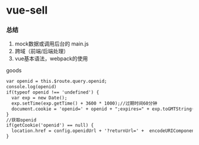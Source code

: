 # vue-sell

### 总结
1. mock数据或调用后台的  main.js
2. 跨域（前端/后端处理）
3. vue基本语法，webpack的使用


goods
```html
var openid = this.$route.query.openid;
console.log(openid)
if(typeof openid !== 'undefined') {
  var exp = new Date();
  exp.setTime(exp.getTime() + 3600 * 1000);//过期时间60分钟
  document.cookie = 'openid=' + openid + ";expires=" + exp.toGMTString();
}
//获取openid
if(getCookie('openid') == null) {
  location.href = config.openidUrl + '?returnUrl=' +  encodeURIComponent(config.sellUrl + '/#/');
}
```
